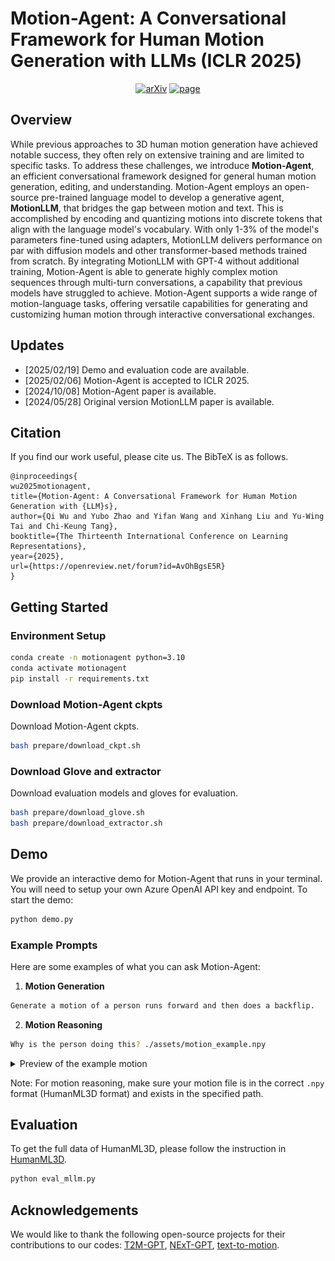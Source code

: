 # Motion-Agent: A Conversational Framework for Human Motion Generation with LLMs (ICLR 2025) 

<p align="center">
    <a href="https://arxiv.org/abs/2405.17013"><img alt='arXiv' src="https://img.shields.io/badge/arXiv-2405.17013-b31b1b.svg"></a>
    <a href="https://knoxzhao.github.io/Motion-Agent/"><img alt='page' src="https://img.shields.io/badge/Project-Page-orange"></a>
  </p>

## Overview

While previous approaches to 3D human motion generation have achieved notable success, they often rely on extensive training and are limited to specific tasks. To address these challenges, we introduce **Motion-Agent**, an efficient conversational framework designed for general human motion generation, editing, and understanding. Motion-Agent employs an open-source pre-trained language model to develop a generative agent, **MotionLLM**, that bridges the gap between motion and text. This is accomplished by encoding and quantizing motions into discrete tokens that align with the language model's vocabulary. With only 1-3\% of the model's parameters fine-tuned using adapters, MotionLLM delivers performance on par with diffusion models and other transformer-based methods trained from scratch. By integrating MotionLLM with GPT-4 without additional training, Motion-Agent is able to generate highly complex motion sequences through multi-turn conversations, a capability that previous models have struggled to achieve. Motion-Agent supports a wide range of motion-language tasks, offering versatile capabilities for generating and customizing human motion through interactive conversational exchanges.

## Updates

- [2025/02/19] Demo and evaluation code are available.
- [2025/02/06] Motion-Agent is accepted to ICLR 2025.
- [2024/10/08] Motion-Agent paper is available.
- [2024/05/28] Original version MotionLLM paper is available.

## Citation
If you find our work useful, please cite us. The BibTeX is as follows.
```
@inproceedings{
wu2025motionagent,
title={Motion-Agent: A Conversational Framework for Human Motion Generation with {LLM}s},
author={Qi Wu and Yubo Zhao and Yifan Wang and Xinhang Liu and Yu-Wing Tai and Chi-Keung Tang},
booktitle={The Thirteenth International Conference on Learning Representations},
year={2025},
url={https://openreview.net/forum?id=AvOhBgsE5R}
}
```

## Getting Started

### Environment Setup
```bash
conda create -n motionagent python=3.10
conda activate motionagent
pip install -r requirements.txt
```
### Download Motion-Agent ckpts
Download Motion-Agent ckpts.
```bash
bash prepare/download_ckpt.sh
```
### Download Glove and extractor
Download evaluation models and gloves for evaluation.
```bash
bash prepare/download_glove.sh
bash prepare/download_extractor.sh
```

## Demo
We provide an interactive demo for Motion-Agent that runs in your terminal. You will need to setup your own Azure OpenAI API key and endpoint.
To start the demo:

```bash
python demo.py
```

### Example Prompts
Here are some examples of what you can ask Motion-Agent:

1. **Motion Generation**
```bash
Generate a motion of a person runs forward and then does a backflip.
```

2. **Motion Reasoning**
```bash
Why is the person doing this? ./assets/motion_example.npy
```
<details>
<summary>Preview of the example motion</summary>

![motion_example](./assets/motion_example.gif)
</details>

Note: For motion reasoning, make sure your motion file is in the correct `.npy` format (HumanML3D format) and exists in the specified path.

## Evaluation
To get the full data of HumanML3D, please follow the instruction in [HumanML3D](https://github.com/EricGuo5513/HumanML3D).
```bash
python eval_mllm.py
```


## Acknowledgements
We would like to thank the following open-source projects for their contributions to our codes:
[T2M-GPT](https://github.com/Mael-zys/T2M-GPT),
[NExT-GPT](https://github.com/NExT-GPT/NExT-GPT),
[text-to-motion](https://github.com/EricGuo5513/text-to-motion).


